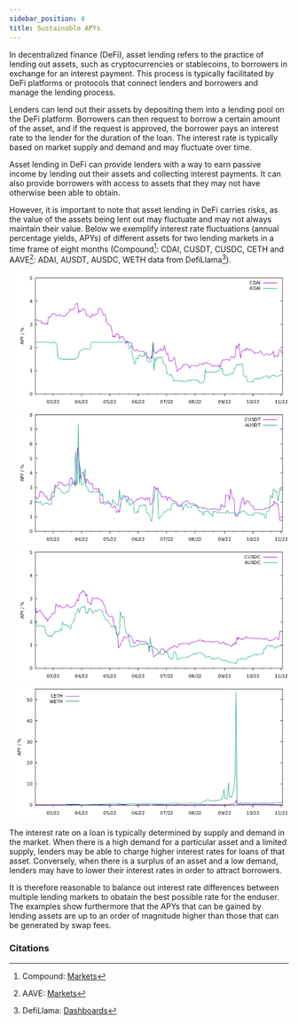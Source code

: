 ```yaml
---
sidebar_position: 4
title: Sustainable APYs
---
```


In decentralized finance (DeFi), asset lending refers to the practice of lending out assets, such as cryptocurrencies or stablecoins, to borrowers in exchange for an interest payment. This process is typically facilitated by DeFi platforms or protocols that connect lenders and borrowers and manage the lending process.

Lenders can lend out their assets by depositing them into a lending pool on the DeFi platform. Borrowers can then request to borrow a certain amount of the asset, and if the request is approved, the borrower pays an interest rate to the lender for the duration of the loan. The interest rate is typically based on market supply and demand and may fluctuate over time.

Asset lending in DeFi can provide lenders with a way to earn passive income by lending out their assets and collecting interest payments. It can also provide borrowers with access to assets that they may not have otherwise been able to obtain.

However, it is important to note that asset lending in DeFi carries risks, as the value of the assets being lent out may fluctuate and may not always maintain their value.
Below we exemplify interest rate fluctuations (annual percentage yields, APYs) of different assets for two lending markets in a time frame of eight months (Compound[^1]: CDAI, CUSDT, CUSDC, CETH and AAVE[^2]: ADAI, AUSDT, AUSDC, WETH data from DefiLlama[^3]).

![DAI](../../assets/dai.png)
![USDT](../../assets/usdt.png)
![USDC](../../assets/usdc.png)
![ETH](../../assets/eth.png)

The interest rate on a loan is typically determined by supply and demand in the market.
When there is a high demand for a particular asset and a limited supply, lenders may be able to charge higher interest rates for loans of that asset.
Conversely, when there is a surplus of an asset and a low demand, lenders may have to lower their interest rates in order to attract borrowers.

It is therefore reasonable to balance out interest rate differences between multiple lending markets to obatain the best possible rate for the enduser.
The examples show furthermore that the APYs that can be gained by lending assets are up to an order of magnitude higher than those that can be generated by swap fees.

### Citations

[^1]: Compound: [Markets](https://compound.finance/)
[^2]: AAVE: [Markets](https://aave.com/)
[^3]: DefiLlama: [Dashboards](https://defillama.com/)
